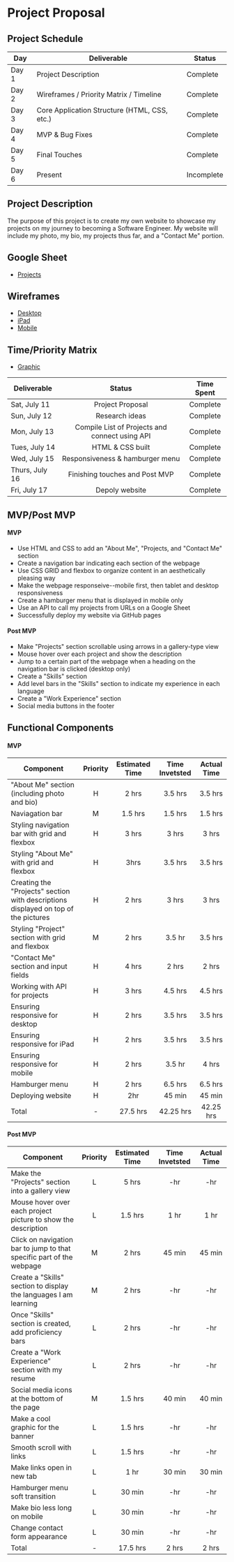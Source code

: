 # Project Proposal

## Project Schedule

|  Day | Deliverable | Status
|---|---| ---|
|Day 1| Project Description | Complete
|Day 2| Wireframes / Priority Matrix / Timeline | Complete
|Day 3| Core Application Structure (HTML, CSS, etc.) | Complete
|Day 4| MVP & Bug Fixes | Complete
|Day 5| Final Touches | Complete
|Day 6| Present | Incomplete

## Project Description
The purpose of this project is to create my own website to showcase my projects on my journey to becoming a Software Engineer. My website will include my photo, my bio, my projects thus far, and a "Contact Me" portion. 

## Google Sheet
- [Projects](https://docs.google.com/spreadsheets/d/1wNEVqSjAcMgCe-YIrdt0gR2QRg5l0EVtQoovN8GGEhY/edit#gid=0)

## Wireframes
- [Desktop](https://res.cloudinary.com/ds7vqqwb8/image/upload/v1594515015/Project%201%20-%20Portfolio/Desktop_v6x5r0.png)
- [iPad](https://res.cloudinary.com/ds7vqqwb8/image/upload/v1594515015/Project%201%20-%20Portfolio/iPad_g0aigm.png)
- [Mobile](https://res.cloudinary.com/ds7vqqwb8/image/upload/v1594515015/Project%201%20-%20Portfolio/Mobile_pdfbi0.png)

## Time/Priority Matrix 
- [Graphic](https://res.cloudinary.com/ds7vqqwb8/image/upload/v1594527180/Project%201%20-%20Portfolio/IMG_0878_tzriig.jpg)

|Deliverable	| Status	| Time Spent |
| --- | :---: |  :---: | 
| Sat, July 11 | Project Proposal	| Complete | 8 hrs |
| Sun, July 12 | Research ideas	| Complete	| 3 hrs |
| Mon, July 13 | Compile List of Projects and connect using API | Complete | 2 hrs |
| Tues, July 14 | HTML & CSS built | Complete | 5 hrs |
| Wed, July 15 | Responsiveness & hamburger menu | Complete | 6.5 hrs |
| Thurs, July 16 | Finishing touches and Post MVP | Complete | 3 hrs |	
| Fri, July 17 | Depoly website | Complete | 45 min |		
 
## MVP/Post MVP

#### MVP
- Use HTML and CSS to add an "About Me", "Projects, and "Contact Me" section
- Create a navigation bar indicating each section of the webpage
- Use CSS GRID and flexbox to organize content in an aesthetically pleasing way 
- Make the webpage responseive--mobile first, then tablet and desktop responsiveness
- Create a hamburger menu that is displayed in mobile only
- Use an API to call my projects from URLs on a Google Sheet
- Successfully deploy my website via GitHub pages


#### Post MVP
- Make "Projects" section scrollable using arrows in a gallery-type view
- Mouse hover over each project and show the description
- Jump to a certain part of the webpage when a heading on the navigation bar is clicked (desktop only)
- Create a "Skills" section
- Add level bars in the "Skills" section to indicate my experience in each language
- Create a "Work Experience" section
- Social media buttons in the footer


## Functional Components

#### MVP
| Component | Priority | Estimated Time | Time Invetsted | Actual Time |
| --- | :---: |  :---: | :---: | :---: |
| "About Me" section (including photo and bio)  | H | 2 hrs | 3.5 hrs | 3.5 hrs|
| Naviagation bar | M | 1.5 hrs | 1.5 hrs | 1.5 hrs|
| Styling navigation bar with grid and flexbox | H | 3 hrs | 3 hrs | 3 hrs|
| Styling "About Me" with grid and flexbox | H | 3hrs | 3.5 hrs | 3.5 hrs|
| Creating the "Projects" section with descriptions displayed on top of the pictures | H | 2 hrs| 3 hrs | 3 hrs |
| Styling "Project" section with grid and flexbox | M | 2 hrs | 3.5 hr | 3.5 hrs|
| "Contact Me" section and input fields| H | 4 hrs | 2 hrs | 2 hrs
| Working with API for projects | H | 3 hrs | 4.5 hrs | 4.5 hrs |
| Ensuring responsive for desktop | H | 2 hrs | 3.5 hrs | 3.5 hrs|
| Ensuring responsive for iPad | H | 2 hrs | 3.5 hrs | 3.5 hrs|
| Ensuring responsive for mobile | H | 2 hrs | 3.5 hr | 4 hrs |
| Hamburger menu | H | 2 hrs | 6.5 hrs | 6.5 hrs|
| Deploying website | H | 2hr | 45 min | 45 min |
| Total | - | 27.5 hrs | 42.25 hrs | 42.25 hrs |


#### Post MVP
| Component | Priority | Estimated Time | Time Invetsted | Actual Time |
| --- | :---: |  :---: | :---: | :---: |
| Make the "Projects" section into a gallery view | L | 5 hrs | -hr | -hr|
| Mouse hover over each project picture to show the description | L | 1.5 hrs | 1 hr | 1 hr|
| Click on navigation bar to jump to that specific part of the webpage | M | 2 hrs | 45 min | 45 min|
| Create a "Skills" section to display the languages I am learning | M | 2 hrs| -hr | -hr |
| Once "Skills" section is created, add proficiency bars | L | 2 hrs | -hr | -hr|
| Create a "Work Experience" section with my resume| L | 2 hrs | -hr | -hr|
| Social media icons at the bottom of the page| M | 1.5 hrs | 40 min | 40 min |
| Make a cool graphic for the banner | L | 1.5 hrs | -hr | -hr |
| Smooth scroll with links | L | 1.5 hrs | -hr | -hr |
| Make links open in new tab | L | 1 hr | 30 min | 30 min |
| Hamburger menu soft transition | L | 30 min | -hr | -hr |
| Make bio less long on mobile| L | 30 min | -hr | -hr |
| Change contact form appearance| L | 30 min | -hr | -hr |
| Total | - | 17.5 hrs | 2 hrs |  2 hrs |

